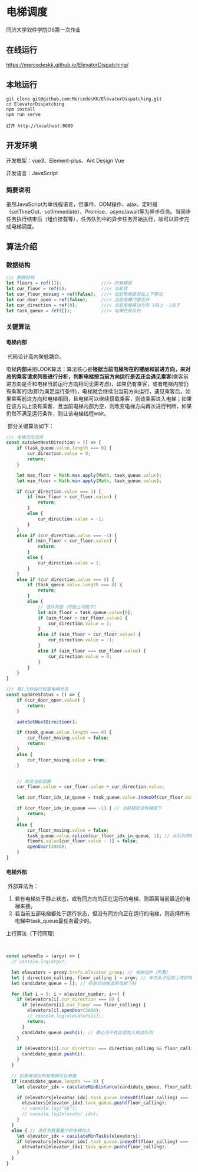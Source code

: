 # 电梯调度

同济大学软件学院OS第一次作业

## 在线运行

https://mercedeskk.github.io/ElevatorDispatching/

## 本地运行
```
git clone git@github.com:MercedesKK/ElevatorDispatching.git
cd ElevatorDispatching
npm install
npm run serve

打开 http://localhost:8080
```

## 开发环境

开发框架：vue3、Element-plus、Ant Design Vue

开发语言：JavaScript

### 简要说明

​		虽然JavaScript为单线程语言，但事件、DOM操作、ajax、定时器（setTimeOut、setImmediate）、Promise、async/await等为异步任务。当同步任务执行结束后（组价挂载等），任务队列中的异步任务开始执行，故可以异步完成电梯调度。



## 算法介绍

### 数据结构

```js
/// 数据结构
let floors = ref([]);   			///< 所有楼层
let cur_floor = ref(5);				///< 当前层
let cur_floor_moving = ref(false);	///< 当前电梯是否在上下移动
let cur_door_open = ref(false);		///< 当前电梯门是否开
let cur_direction = ref(0);			///< 当前电梯移动方向 1向上 -1向下
let task_queue = ref([]);			///< 电梯任务队列
```

### 关键算法

#### 电梯内部

​		代码设计高内聚低耦合。

​		电梯**内部**采用LOOK算法：算法核心是**根据当前电梯所在的楼层和前进方向，来对总的乘客请求列表进行分析，判断电梯按当前方向运行是否还会遇见乘客**(乘客前进方向是否和电梯当前运行方向相同无需考虑)，如果仍有乘客，或者电梯内部仍有乘客的话(即为满足运行条件)，电梯就会继续沿当前方向运行，遇见乘客后，如果乘客前进方向和电梯相同，且电梯可以继续搭载乘客，则该乘客进入电梯；如果在该方向上没有乘客，且当前电梯内部为空，则改变电梯方向再次进行判断，如果仍然不满足运行条件，则让该电梯线程wait。

​		部分关键算法如下：

```js
/// 电梯方向选择
const autoSetNextDirection = () => {
    if (task_queue.value.length === 0) {
        cur_direction.value = 0;
        return;
    }

    let max_floor = Math.max.apply(Math, task_queue.value);
    let min_floor = Math.min.apply(Math, task_queue.value);

    if (cur_direction.value === 1) {
        if (max_floor > cur_floor.value) {
            return;
        }
        else {
            cur_direction.value = -1;
        }
    }
    else if (cur_direction.value === -1) {
        if (min_floor < cur_floor.value) {
            return;
        }
        else {
            cur_direction.value = 1;
        }
    }
    else if (cur_direction.value === 0) {
        if (task_queue.value.length === 0) {
            return;
        }
        else {
            // 选队列首（可能上可能下）
            let aim_floor = task_queue.value[0];
            if (aim_floor > cur_floor.value) {
                cur_direction.value = 1;
            }
            else if (aim_floor < cur_floor.value) {
                cur_direction.value = -1;
            }
            else if (aim_floor === cur_floor.value) {
                cur_direction.value = 0;
            }
        }
    }
}

/// 每1.5秒运行检查电梯状态
const updateStatus = () => {
    if (cur_door_open.value) {
        return;
    }

    autoSetNextDirection();

    if (task_queue.value.length === 0) {
        cur_floor_moving.value = false;
        return;
    }
    else {
        cur_floor_moving.value = true;
    }


    // 改变当前层数
    cur_floor.value = cur_floor.value + cur_direction.value;

    let cur_floor_idx_in_queue = task_queue.value.indexOf(cur_floor.value);

    if (cur_floor_idx_in_queue === -1) { // 当前楼层没有被按下
        return;
    }
    else {
        cur_floor_moving.value = false;
        task_queue.value.splice(cur_floor_idx_in_queue, 1); // 从队列中移除当前层
        floors.value[cur_floor.value - 1] = false;
        openDoor(3000);
    }
}
```



#### 电梯外部

​		外部算法为：

1. 若有电梯处于静止状态，或有同方向的正在运行的电梯，则距离当前最近的电梯来接。
2. 若当前五部电梯都处于运行状态，但没有同方向正在运行的电梯，则选择所有电梯中task_queue最任务最少的。

上行算法（下行同理）

​		

```js
const upHandle = (argv) => {
  // console.log(argv);

  let elevators = proxy.$refs.elevator_group; // 电梯组件（列表）
  let { direction_calling, floor_calling } = argv; // 本次从子组件上传的呼叫方向和电梯数
  let candidate_queue = []; // 存放已经候选的电梯下标

  for (let i = 0; i < elevator_number; i++) {
    if (elevators[i].cur_direction === 0) {
      if (elevators[i].cur_floor === floor_calling) {
        elevators[i].openDoor(3000);
        // console.log(elevators[i]);
        return;
      }
      candidate_queue.push(i); // 静止但不在此层加入候选队列
    }

    if (elevators[i].cur_direction === direction_calling && floor_calling - elevators[i].cur_floor > 0) { // 电梯同向且还没有加入此层
      candidate_queue.push(i);
    }
  }

  // 如果候选队列有电梯可以来接
  if (candidate_queue.length !== 0) {
    let elevator_idx = caculateMinDistance(candidate_queue, floor_calling, elevators);

    if (elevators[elevator_idx].task_queue.indexOf(floor_calling) === -1) {
      elevators[elevator_idx].task_queue.push(floor_calling);
      // console.log("ok");
      // console.log(elevator_idx);
    }
  }
  else { // 选任务数量最少的电梯加入
    let elevator_idx = caculateMinTasks(elevators);
    if (elevators[elevator_idx].task_queue.indexOf(floor_calling) === -1) {
      elevators[elevator_idx].task_queue.push(floor_calling);
    }
  }
}
```

